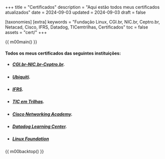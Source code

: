 +++
title = "Certificados"
description = "Aqui estão todos meus certificados atualizados"
date = 2024-09-03
updated = 2024-09-03
draft = false

[taxonomies]
[extra]
keywords = "Fundação Linux, CGI.br, NIC.br, Ceptro.br, Netacad, Cisco, IFRS, Datadog, TICemtrilhas, Certificados"
toc = false
assets = "cert/"
+++

{{ m00main() }}

#### Todos os meus certificados das seguintes instituições:

- ##### [CGI.br-NIC.br-Ceptro.br](@/blog/certificados/nic/index.md).

- ##### [Ubiquiti](@/blog/certificados/ui/index.md).

- ##### [IFRS](@/blog/certificados/ifrs/index.md).

- ##### [TIC em Trilhas](@/blog/certificados/tic/index.md).

- ##### [Cisco Networking Academy](@/blog/certificados/cisco/index.md).

- ##### [Datadog Learning Center](@/blog/certificados/datadog/index.md).

- ##### [Linux Foundation](@/blog/certificados/lxf/index.md)

{{ m00backtop() }}
